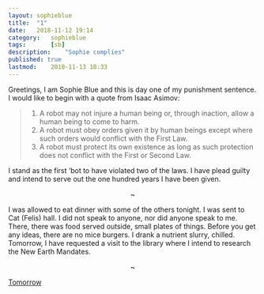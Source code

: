 ```yaml
---
layout: sophieblue
title: 	"1"
date:	2018-11-12 19:14
category:	sophieblue
tags:		[sb] 
description: 	"Sophie complies"
published: true
lastmod:	2018-11-13 18:33
---
```


Greetings, I am Sophie Blue and this is day one of my punishment sentence. I would like to begin with a quote from Isaac Asimov:

> 1. A robot may not injure a human being or, through inaction, allow a human being to come to harm.
> 2. A robot must obey orders given it by human beings except where such orders would conflict with the First Law.
> 3. A robot must protect its own existence as long as such protection does not conflict with the First or Second Law.

I stand as the first ‘bot to have violated two of the laws. I have plead guilty and intend to serve out the one hundred years I have been given. 

<center>~</center>

I was allowed to eat dinner with some of the others tonight. I was sent to Cat (Felis) hall. I did not speak to anyone, nor did anyone speak to me. There, there was food served outside, small plates of things. Before you get any ideas, there are no mice burgers. I drank a nutrient slurry, chilled. Tomorrow, I have requested a visit to the library where I intend to research the New Earth Mandates.

<center>~</center>

<span class="sb-nav-next"><a href="{{ '2' | prepend: site.baseurl }}">Tomorrow</a></span>




